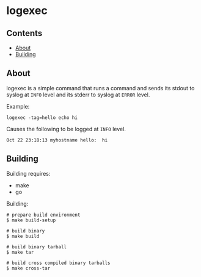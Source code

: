 logexec
=======

## Contents

*   [About](#about)
*   [Building](#building)

## About

logexec is a simple command that runs a command and sends its stdout
to syslog at `INFO` level and its stderr to syslog at `ERROR` level.

Example:

    logexec -tag=hello echo hi

Causes the following to be logged at `INFO` level.

    Oct 22 23:18:13 myhostname hello:  hi

## Building

Building requires:

*   make
*   go

Building:

    # prepare build environment
    $ make build-setup

    # build binary
    $ make build

    # build binary tarball
    $ make tar

    # build cross compiled binary tarballs
    $ make cross-tar
